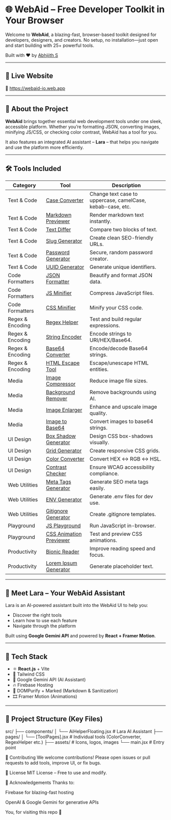 # 🌐 WebAid – Free Developer Toolkit in Your Browser

Welcome to **WebAid**, a blazing-fast, browser-based toolkit designed for developers, designers, and creators. No setup, no installation—just open and start building with 25+ powerful tools.

Built with ❤️ by [Abhijith S](https://abhijith-web-dev.web.app)

---

## 🚀 Live Website
🔗 https://webaid-io.web.app

---

## 🧠 About the Project

**WebAid** brings together essential web development tools under one sleek, accessible platform. Whether you’re formatting JSON, converting images, minifying JS/CSS, or checking color contrast, WebAid has a tool for you.

It also features an integrated AI assistant – **Lara** – that helps you navigate and use the platform more efficiently.

---

## 🛠️ Tools Included

| Category | Tool | Description |
|---------|------|-------------|
| Text & Code | [Case Converter](https://webaid-io.web.app/case-converter) | Change text case to uppercase, camelCase, kebab-case, etc. |
| Text & Code | [Markdown Previewer](https://webaid-io.web.app/MarkDown-Previewer) | Render markdown text instantly. |
| Text & Code | [Text Differ](https://webaid-io.web.app/Text-Differ) | Compare two blocks of text. |
| Text & Code | [Slug Generator](https://webaid-io.web.app/slug-generator) | Create clean SEO-friendly URLs. |
| Text & Code | [Password Generator](https://webaid-io.web.app/Password-Generator) | Secure, random password creator. |
| Text & Code | [UUID Generator](https://webaid-io.web.app/uuid-generator) | Generate unique identifiers. |
| Code Formatters | [JSON Formatter](https://webaid-io.web.app/json-formatter) | Beautify and format JSON data. |
| Code Formatters | [JS Minifier](https://webaid-io.web.app/js-minifier) | Compress JavaScript files. |
| Code Formatters | [CSS Minifier](https://webaid-io.web.app/css-minifier) | Minify your CSS code. |
| Regex & Encoding | [Regex Helper](https://webaid-io.web.app/regex-helper) | Test and build regular expressions. |
| Regex & Encoding | [String Encoder](https://webaid-io.web.app/string-encoder) | Encode strings to URI/HEX/Base64. |
| Regex & Encoding | [Base64 Converter](https://webaid-io.web.app/base64-Converter) | Encode/decode Base64 strings. |
| Regex & Encoding | [HTML Escape Tool](https://webaid-io.web.app/html-escape-tool) | Escape/unescape HTML entities. |
| Media | [Image Compressor](https://webaid-io.web.app/image-Compressor) | Reduce image file sizes. |
| Media | [Background Remover](https://webaid-io.web.app/background-Remover) | Remove backgrounds using AI. |
| Media | [Image Enlarger](https://webaid-io.web.app/image-enlarger) | Enhance and upscale image quality. |
| Media | [Image to Base64](https://webaid-io.web.app/image-to-base64) | Convert images to base64 strings. |
| UI Design | [Box Shadow Generator](https://webaid-io.web.app/box-shadow-generator) | Design CSS box-shadows visually. |
| UI Design | [Grid Generator](https://webaid-io.web.app/grid-generator) | Create responsive CSS grids. |
| UI Design | [Color Converter](https://webaid-io.web.app/color-converter) | Convert HEX ↔ RGB ↔ HSL. |
| UI Design | [Contrast Checker](https://webaid-io.web.app/contrast-checker) | Ensure WCAG accessibility compliance. |
| Web Utilities | [Meta Tags Generator](https://webaid-io.web.app/Meta-Tags) | Generate SEO meta tags easily. |
| Web Utilities | [ENV Generator](https://webaid-io.web.app/env-generator) | Generate .env files for dev use. |
| Web Utilities | [Gitignore Generator](https://webaid-io.web.app/gitignore-generator) | Create .gitignore templates. |
| Playground | [JS Playground](https://webaid-io.web.app/playground) | Run JavaScript in-browser. |
| Playground | [CSS Animation Previewer](https://webaid-io.web.app/animation-previewer) | Test and preview CSS animations. |
| Productivity | [Bionic Reader](https://webaid-io.web.app/Bionic-Reader) | Improve reading speed and focus. |
| Productivity | [Lorem Ipsum Generator](https://webaid-io.web.app/Lorem-Ipsum) | Generate placeholder text. |

---

## 🤖 Meet Lara – Your WebAid Assistant

Lara is an AI-powered assistant built into the WebAid UI to help you:
- Discover the right tools
- Learn how to use each feature
- Navigate through the platform

Built using **Google Gemini API** and powered by **React + Framer Motion**.

---

## 🧰 Tech Stack

- ⚛️ **React.js** + Vite
- 🎨 Tailwind CSS
- 🤖 Google Gemini API (AI Assistant)
- 🔥 Firebase Hosting
- 💾 DOMPurify + Marked (Markdown & Sanitization)
- 🎞 Framer Motion (Animations)

---

## 📁 Project Structure (Key Files)

src/
├── components/
│ └── AiHelperFloating.jsx # Lara AI Assistant
├── pages/
│ └── [ToolPages].jsx # Individual tools (ColorConverter, RegexHelper etc.)
├── assets/ # Icons, logos, images
└── main.jsx # Entry point

📌 Contributing
We welcome contributions!
Please open issues or pull requests to add tools, improve UI, or fix bugs.

📄 License
MIT License – Free to use and modify.

🙌 Acknowledgements
Thanks to:

Firebase for blazing-fast hosting

OpenAI & Google Gemini for generative APIs

You, for visiting this repo 💙



